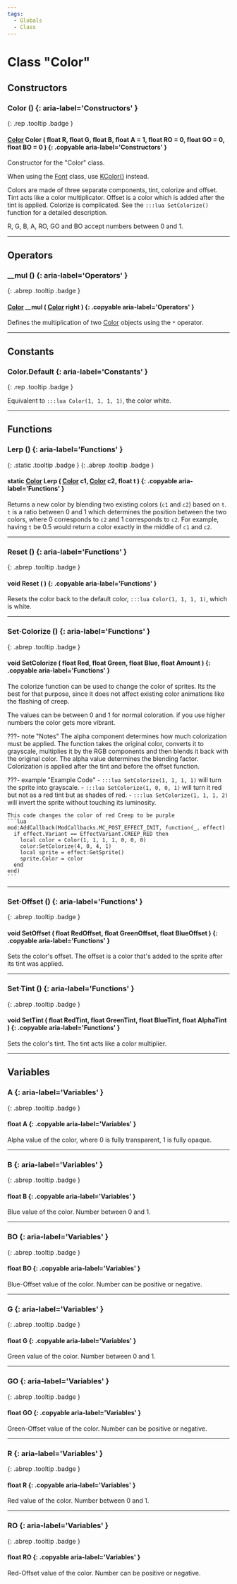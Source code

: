 ```yaml
---
tags:
  - Globals
  - Class
---
```

# Class "Color"
## Constructors
### Color () {: aria-label='Constructors' }
[ ](#){: .rep .tooltip .badge }
#### [Color](Color.md) Color ( float R, float G, float B, float A = 1, float RO = 0, float GO = 0, float BO = 0 ) {: .copyable aria-label='Constructors' }

Constructor for the "Color" class.

When using the [Font](Font.md) class, use [KColor()](KColor.md) instead.

Colors are made of three separate components, tint, colorize and offset. Tint acts like a color multiplicator. Offset is a color which is added after the tint is applied. Colorize is complicated. See the `:::lua SetColorize()` function for a detailed description.

R, G, B, A, RO, GO and BO accept numbers between 0 and 1.
___
## Operators
### __mul () {: aria-label='Operators' }
[ ](#){: .abrep .tooltip .badge }
#### [Color](Color.md) __mul ( [Color](Color.md) right ) {: .copyable aria-label='Operators' }

Defines the multiplication of two [Color](Color.md) objects using the `*` operator.
___
## Constants
### Color.Default {: aria-label='Constants' }
[ ](#){: .rep .tooltip .badge }

Equivalent to `:::lua Color(1, 1, 1, 1)`, the color white.
___
## Functions
### Lerp () {: aria-label='Functions' }
[ ](#){: .static .tooltip .badge } [ ](#){: .abrep .tooltip .badge }
#### static [Color](Color.md) Lerp ( [Color](Color.md) c1, [Color](Color.md) c2, float t ) {: .copyable aria-label='Functions' }

Returns a new color by blending two existing colors (`c1` and `c2`) based on `t`. `t` is a ratio between 0 and 1 which determines the position between the two colors, where 0 corresponds to `c2` and 1 corresponds to `c2`. For example, having `t` be 0.5 would return a color exactly in the middle of `c1` and `c2`.
___
### Reset () {: aria-label='Functions' }
[ ](#){: .abrep .tooltip .badge }
#### void Reset ( ) {: .copyable aria-label='Functions' }

Resets the color back to the default color, `:::lua Color(1, 1, 1, 1)`, which is white.
___
### Set·Colorize () {: aria-label='Functions' }
[ ](#){: .abrep .tooltip .badge }
#### void SetColorize ( float Red, float Green, float Blue, float Amount ) {: .copyable aria-label='Functions' }

The colorize function can be used to change the color of sprites. Its the best for that purpose, since it does not affect existing color animations like the flashing of creep.

The values can be between 0 and 1 for normal coloration. if you use higher numbers the color gets more vibrant.

???- note "Notes"
    The alpha component determines how much colorization must be applied. The function takes the original color, converts it to grayscale, multiplies it by the RGB components and then blends it back with the original color. The alpha value determines the blending factor.
    Colorization is applied after the tint and before the offset function.

???- example "Example Code"
    - `:::lua SetColorize(1, 1, 1, 1)` will turn the sprite into grayscale.
    - `:::lua SetColorize(1, 0, 0, 1)` will turn it red but not as a red tint but as shades of red.
    - `:::lua SetColorize(1, 1, 1, 2)` will invert the sprite without touching its luminosity.

    This code changes the color of red Creep to be purple
    ```lua
    mod:AddCallback(ModCallbacks.MC_POST_EFFECT_INIT, function(_, effect)
      if effect.Variant == EffectVariant.CREEP_RED then
        local color = Color(1, 1, 1, 1, 0, 0, 0)
        color:SetColorize(4, 0, 4, 1)
        local sprite = effect:GetSprite()
        sprite.Color = color
      end
    end)
    ```
___
### Set·Offset () {: aria-label='Functions' }
[ ](#){: .abrep .tooltip .badge }
#### void SetOffset ( float RedOffset, float GreenOffset, float BlueOffset ) {: .copyable aria-label='Functions' }

Sets the color's offset. The offset is a color that's added to the sprite after its tint was applied.
___
### Set·Tint () {: aria-label='Functions' }
[ ](#){: .abrep .tooltip .badge }
#### void SetTint ( float RedTint, float GreenTint, float BlueTint, float AlphaTint ) {: .copyable aria-label='Functions' }

Sets the color's tint. The tint acts like a color multiplier.
___
## Variables
### A {: aria-label='Variables' }
[ ](#){: .abrep .tooltip .badge }
#### float A  {: .copyable aria-label='Variables' }
Alpha value of the color, where 0 is fully transparent, 1 is fully opaque.
___
### B {: aria-label='Variables' }
[ ](#){: .abrep .tooltip .badge }
#### float B  {: .copyable aria-label='Variables' }
Blue value of the color. Number between 0 and 1.
___
### BO {: aria-label='Variables' }
[ ](#){: .abrep .tooltip .badge }
#### float BO  {: .copyable aria-label='Variables' }
Blue-Offset value of the color. Number can be positive or negative.

___
### G {: aria-label='Variables' }
[ ](#){: .abrep .tooltip .badge }
#### float G  {: .copyable aria-label='Variables' }
Green value of the color. Number between 0 and 1.

___
### GO {: aria-label='Variables' }
[ ](#){: .abrep .tooltip .badge }
#### float GO  {: .copyable aria-label='Variables' }
Green-Offset value of the color. Number can be positive or negative.

___
### R {: aria-label='Variables' }
[ ](#){: .abrep .tooltip .badge }
#### float R  {: .copyable aria-label='Variables' }
Red value of the color. Number between 0 and 1.

___
### RO {: aria-label='Variables' }
[ ](#){: .abrep .tooltip .badge }
#### float RO  {: .copyable aria-label='Variables' }
Red-Offset value of the color. Number can be positive or negative.
